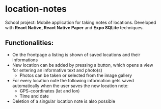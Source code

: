 # location-notes
School project: Mobile application for taking notes of locations.
Developed with **React Native, React Native Paper** and **Expo SQLite** techniques. 

## Functionalities:
* On the frontpage a listing is shown of saved locations and their informations
* New location can be added by pressing a button, which opens a view for entering an informative text and photo(s)
    * Photos can be taken or selected from the image gallery
* For every location note the following information gets saved automatically when the user saves the new location note:
    * GPS-coordinates (lat and lon)
    * Time and date
* Deletion of a singular location note is also possible  

